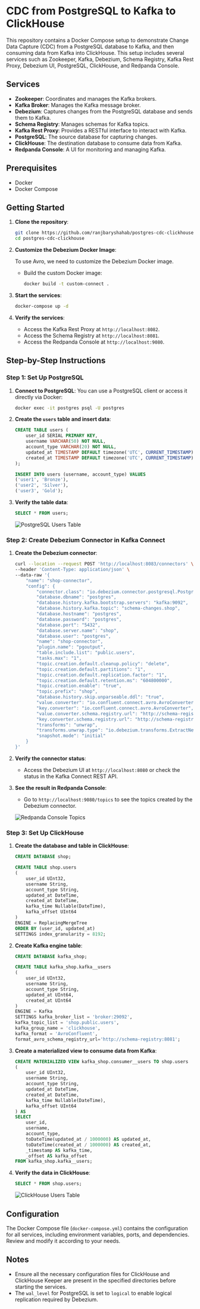 # CDC from PostgreSQL to Kafka to ClickHouse

This repository contains a Docker Compose setup to demonstrate Change Data Capture (CDC) from a PostgreSQL database to Kafka, and then consuming data from Kafka into ClickHouse. This setup includes several services such as Zookeeper, Kafka, Debezium, Schema Registry, Kafka Rest Proxy, Debezium UI, PostgreSQL, ClickHouse, and Redpanda Console.

## Services

- **Zookeeper**: Coordinates and manages the Kafka brokers.
- **Kafka Broker**: Manages the Kafka message broker.
- **Debezium**: Captures changes from the PostgreSQL database and sends them to Kafka.
- **Schema Registry**: Manages schemas for Kafka topics.
- **Kafka Rest Proxy**: Provides a RESTful interface to interact with Kafka.
- **PostgreSQL**: The source database for capturing changes.
- **ClickHouse**: The destination database to consume data from Kafka.
- **Redpanda Console**: A UI for monitoring and managing Kafka.

## Prerequisites

- Docker
- Docker Compose

## Getting Started

1. **Clone the repository**:

    ```sh
    git clone https://github.com/ranjbaryshahab/postgres-cdc-clickhouse.git
    cd postgres-cdc-clickhouse
    ```

2. **Customize the Debezium Docker Image**:

    To use Avro, we need to customize the Debezium Docker image.

    - Build the custom Docker image:

        ```sh
        docker build -t custom-connect .
        ```

3. **Start the services**:

    ```sh
    docker-compose up -d
    ```

4. **Verify the services**:
    - Access the Kafka Rest Proxy at `http://localhost:8082`.
    - Access the Schema Registry at `http://localhost:8081`.
    - Access the Redpanda Console at `http://localhost:9080`.

## Step-by-Step Instructions

### Step 1: Set Up PostgreSQL

1. **Connect to PostgreSQL**:
    You can use a PostgreSQL client or access it directly via Docker:

    ```sh
    docker exec -it postgres psql -U postgres
    ```

2. **Create the `users` table and insert data**:

    ```sql
    CREATE TABLE users (
        user_id SERIAL PRIMARY KEY,
        username VARCHAR(50) NOT NULL,
        account_type VARCHAR(20) NOT NULL,
        updated_at TIMESTAMP DEFAULT timezone('UTC', CURRENT_TIMESTAMP),
        created_at TIMESTAMP DEFAULT timezone('UTC', CURRENT_TIMESTAMP)
    );

    INSERT INTO users (username, account_type) VALUES
    ('user1', 'Bronze'),
    ('user2', 'Silver'),
    ('user3', 'Gold');
    ```

3. **Verify the table data**:

    ```sql
    SELECT * FROM users;
    ```

    ![PostgreSQL Users Table](./_pic/postgres_result.png)

### Step 2: Create Debezium Connector in Kafka Connect

1. **Create the Debezium connector**:

    ```sh
    curl --location --request POST 'http://localhost:8083/connectors' \
    --header 'Content-Type: application/json' \
    --data-raw '{
        "name": "shop-connector",
        "config": {
            "connector.class": "io.debezium.connector.postgresql.PostgresConnector",
            "database.dbname": "postgres",
            "database.history.kafka.bootstrap.servers": "kafka:9092",
            "database.history.kafka.topic": "schema-changes.shop",
            "database.hostname": "postgres",
            "database.password": "postgres",
            "database.port": "5432",
            "database.server.name": "shop",
            "database.user": "postgres",
            "name": "shop-connector",
            "plugin.name": "pgoutput",
            "table.include.list": "public.users",
            "tasks.max": "1",
            "topic.creation.default.cleanup.policy": "delete",
            "topic.creation.default.partitions": "1",
            "topic.creation.default.replication.factor": "1",
            "topic.creation.default.retention.ms": "604800000",
            "topic.creation.enable": "true",
            "topic.prefix": "shop",
            "database.history.skip.unparseable.ddl": "true",
            "value.converter": "io.confluent.connect.avro.AvroConverter",
            "key.converter": "io.confluent.connect.avro.AvroConverter",
            "value.converter.schema.registry.url": "http://schema-registry:8081",
            "key.converter.schema.registry.url": "http://schema-registry:8081",
            "transforms": "unwrap",
            "transforms.unwrap.type": "io.debezium.transforms.ExtractNewRecordState",
            "snapshot.mode": "initial"
        }
    }'
    ```

2. **Verify the connector status**:
    - Access the Debezium UI at `http://localhost:8080` or check the status in the Kafka Connect REST API.

3. **See the result in Redpanda Console**:
    - Go to `http://localhost:9080/topics` to see the topics created by the Debezium connector.

    ![Redpanda Console Topics](./_pic/kafka_result.png)

### Step 3: Set Up ClickHouse

1. **Create the database and table in ClickHouse**:

    ```sql
    CREATE DATABASE shop;

    CREATE TABLE shop.users
    (
        user_id UInt32,
        username String,
        account_type String,
        updated_at DateTime,
        created_at DateTime,
        kafka_time Nullable(DateTime),
        kafka_offset UInt64
    )
    ENGINE = ReplacingMergeTree
    ORDER BY (user_id, updated_at)
    SETTINGS index_granularity = 8192;
    ```

2. **Create Kafka engine table**:

    ```sql
    CREATE DATABASE kafka_shop;

    CREATE TABLE kafka_shop.kafka__users
    (
        user_id UInt32,
        username String,
        account_type String,
        updated_at UInt64,
        created_at UInt64
    )
    ENGINE = Kafka
    SETTINGS kafka_broker_list = 'broker:29092',
    kafka_topic_list = 'shop.public.users',
    kafka_group_name = 'clickhouse',
    kafka_format = 'AvroConfluent',
    format_avro_schema_registry_url='http://schema-registry:8081';
    ```

3. **Create a materialized view to consume data from Kafka**:

    ```sql
    CREATE MATERIALIZED VIEW kafka_shop.consumer__users TO shop.users
    (
        user_id UInt32,
        username String,
        account_type String,
        updated_at DateTime,
        created_at DateTime,
        kafka_time Nullable(DateTime),
        kafka_offset UInt64
    ) AS
    SELECT
        user_id,
        username,
        account_type,
        toDateTime(updated_at / 1000000) AS updated_at,
        toDateTime(created_at / 1000000) AS created_at,
        _timestamp AS kafka_time,
        _offset AS kafka_offset
    FROM kafka_shop.kafka__users;
    ```

4. **Verify the data in ClickHouse**:

    ```sql
    SELECT * FROM shop.users;
    ```

    ![ClickHouse Users Table](./_pic/clickhouse_result.png)

## Configuration
The Docker Compose file (`docker-compose.yml`) contains the configuration for all services, including environment variables, ports, and dependencies. Review and modify it according to your needs.

## Notes
- Ensure all the necessary configuration files for ClickHouse and ClickHouse Keeper are present in the specified directories before starting the services.
- The `wal_level` for PostgreSQL is set to `logical` to enable logical replication required by Debezium.
